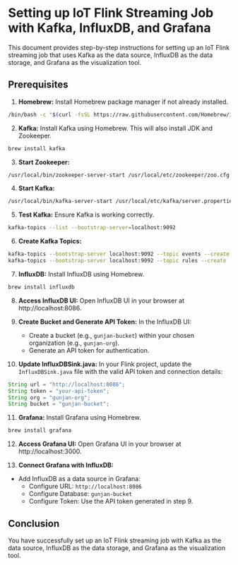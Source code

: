 # Setting up IoT Flink Streaming Job with Kafka, InfluxDB, and Grafana

This document provides step-by-step instructions for setting up an IoT Flink streaming job that uses Kafka as the data source, InfluxDB as the data storage, and Grafana as the visualization tool.

## Prerequisites

1. **Homebrew:** Install Homebrew package manager if not already installed.

```bash
/bin/bash -c "$(curl -fsSL https://raw.githubusercontent.com/Homebrew/install/HEAD/install.sh)"
```

2. **Kafka:** Install Kafka using Homebrew. This will also install JDK and Zookeeper.

```bash
brew install kafka
```

3. **Start Zookeeper:**

```bash
/usr/local/bin/zookeeper-server-start /usr/local/etc/zookeeper/zoo.cfg
```

4. **Start Kafka:**

```bash
/usr/local/bin/kafka-server-start /usr/local/etc/kafka/server.properties
```

5. **Test Kafka:** Ensure Kafka is working correctly.

```bash
kafka-topics --list --bootstrap-server=localhost:9092
```

6. **Create Kafka Topics:**

```bash
kafka-topics --bootstrap-server localhost:9092 --topic events --create
kafka-topics --bootstrap-server localhost:9092 --topic rules --create
```

7. **InfluxDB:** Install InfluxDB using Homebrew.

```bash
brew install influxdb
```

8. **Access InfluxDB UI:** Open InfluxDB UI in your browser at http://localhost:8086.

9. **Create Bucket and Generate API Token:** In the InfluxDB UI:

    - Create a bucket (e.g., `gunjan-bucket`) within your chosen organization (e.g., `gunjan-org`).
    - Generate an API token for authentication.

10. **Update InfluxDBSink.java:** In your Flink project, update the `InfluxDBSink.java` file with the valid API token and connection details:

```java
String url = "http://localhost:8086";
String token = "your-api-token";
String org = "gunjan-org";
String bucket = "gunjan-bucket";
```

11. **Grafana:** Install Grafana using Homebrew.

```bash
brew install grafana
```

12. **Access Grafana UI:** Open Grafana UI in your browser at http://localhost:3000.

13. **Connect Grafana with InfluxDB:**

- Add InfluxDB as a data source in Grafana:
    - Configure URL: `http://localhost:8086`
    - Configure Database: `gunjan-bucket`
    - Configure Token: Use the API token generated in step 9.

## Conclusion

You have successfully set up an IoT Flink streaming job with Kafka as the data source, InfluxDB as the data storage, and Grafana as the visualization tool.